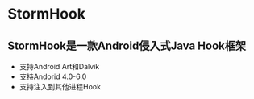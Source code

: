 # StormHook
## StormHook是一款Android侵入式Java Hook框架

* 支持Android Art和Dalvik
* 支持Andorid 4.0-6.0
* 支持注入到其他进程Hook

